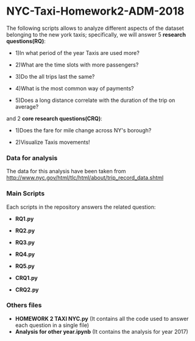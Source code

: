 # NYC-Taxi-Homework2-ADM-2018
The following scripts allows to analyze different aspects of the dataset belonging to the new york taxis; specifically, we will answer 5 **research questions(RQ)**:

* 1)In what period of the year Taxis are used more?

* 2)What are the time slots with more passengers?

* 3)Do the all trips last the same?

* 4)What is the most common way of payments?

* 5)Does a long distance correlate with the duration of the trip on average?

and 2 **core research questions(CRQ)**:

* 1)Does the fare for mile change across NY's borough?

* 2)Visualize Taxis movements!

### Data for analysis
The data for this analysis have been taken from http://www.nyc.gov/html/tlc/html/about/trip_record_data.shtml

### Main Scripts
Each scripts in the repository answers the related question:

* **RQ1.py**

* **RQ2.py**

* **RQ3.py**

* **RQ4.py**

* **RQ5.py**

* **CRQ1.py**

* **CRQ2.py**
### Others files
* **HOMEWORK 2 TAXI NYC.py** 
(It contains all the code used to answer each question in a single file)
* **Analysis for other year.ipynb**
(It contains the analysis for year 2017)



